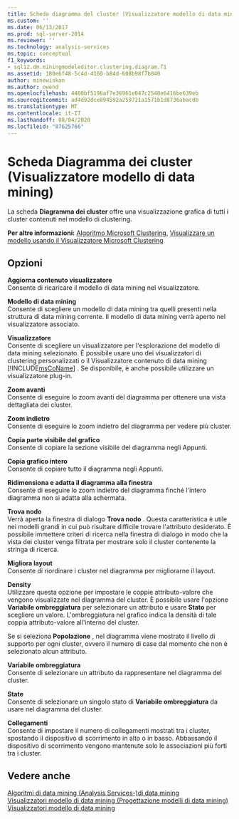 ```yaml
---
title: Scheda diagramma del cluster (Visualizzatore modello di data mining) | Microsoft Docs
ms.custom: ''
ms.date: 06/13/2017
ms.prod: sql-server-2014
ms.reviewer: ''
ms.technology: analysis-services
ms.topic: conceptual
f1_keywords:
- sql12.dm.miningmodeleditor.clustering.diagram.f1
ms.assetid: 180e6f48-5c4d-4160-b84d-608b98f7b840
author: minewiskan
ms.author: owend
ms.openlocfilehash: 4400bf5196af7e36961e047c2540e6416be639eb
ms.sourcegitcommit: ad4d92dce894592a259721a1571b1d8736abacdb
ms.translationtype: MT
ms.contentlocale: it-IT
ms.lasthandoff: 08/04/2020
ms.locfileid: "87625766"
---
```

# <a name="cluster-diagram-tab-mining-model-viewer"></a>Scheda Diagramma dei cluster (Visualizzatore modello di data mining)
  La scheda **Diagramma dei cluster** offre una visualizzazione grafica di tutti i cluster contenuti nel modello di clustering.  
  
 **Per altre informazioni:** [Algoritmo Microsoft Clustering](data-mining/microsoft-clustering-algorithm.md), [Visualizzare un modello usando il Visualizzatore Microsoft Clustering](data-mining/browse-a-model-using-the-microsoft-cluster-viewer.md)  
  
## <a name="options"></a>Opzioni  
 **Aggiorna contenuto visualizzatore**  
 Consente di ricaricare il modello di data mining nel visualizzatore.  
  
 **Modello di data mining**  
 Consente di scegliere un modello di data mining tra quelli presenti nella struttura di data mining corrente. Il modello di data mining verrà aperto nel visualizzatore associato.  
  
 **Visualizzatore**  
 Consente di scegliere un visualizzatore per l'esplorazione del modello di data mining selezionato. È possibile usare uno dei visualizzatori di clustering personalizzati o il Visualizzatore contenuto di data mining [!INCLUDE[msCoName](../includes/msconame-md.md)] . Se disponibile, è anche possibile utilizzare un visualizzatore plug-in.  
  
 **Zoom avanti**  
 Consente di eseguire lo zoom avanti del diagramma per ottenere una vista dettagliata dei cluster.  
  
 **Zoom indietro**  
 Consente di eseguire lo zoom indietro del diagramma per vedere più cluster.  
  
 **Copia parte visibile del grafico**  
 Consente di copiare la sezione visibile del diagramma negli Appunti.  
  
 **Copia grafico intero**  
 Consente di copiare tutto il diagramma negli Appunti.  
  
 **Ridimensiona e adatta il diagramma alla finestra**  
 Consente di eseguire lo zoom indietro del diagramma finché l'intero diagramma non si adatta alla schermata.  
  
 **Trova nodo**  
 Verrà aperta la finestra di dialogo **Trova nodo** . Questa caratteristica è utile nei modelli grandi in cui può risultare difficile trovare l'attributo desiderato. È possibile immettere criteri di ricerca nella finestra di dialogo in modo che la vista dei cluster venga filtrata per mostrare solo il cluster contenente la stringa di ricerca.  
  
 **Migliora layout**  
 Consente di riordinare i cluster nel diagramma per migliorarne il layout.  
  
 **Density**  
 Utilizzare questa opzione per impostare le coppie attributo-valore che vengono visualizzate nel diagramma del cluster. È possibile usare l'opzione **Variabile ombreggiatura** per selezionare un attributo e usare **Stato** per scegliere un valore. L'ombreggiatura nel grafico indica la densità di tale coppia attributo-valore all'interno del cluster.  
  
 Se si seleziona **Popolazione** , nel diagramma viene mostrato il livello di supporto per ogni cluster, ovvero il numero di case dal momento che non è selezionato alcun attributo.  
  
 **Variabile ombreggiatura**  
 Consente di selezionare un attributo da rappresentare nel diagramma del cluster.  
  
 **State**  
 Consente di selezionare un singolo stato di **Variabile ombreggiatura** da usare nel diagramma del cluster.  
  
 **Collegamenti**  
 Consente di impostare il numero di collegamenti mostrati tra i cluster, spostando il dispositivo di scorrimento in alto o in basso. Abbassando il dispositivo di scorrimento vengono mantenute solo le associazioni più forti tra i cluster.  
  
## <a name="see-also"></a>Vedere anche  
 [Algoritmi di data mining &#40;Analysis Services-&#41;di data mining](data-mining/data-mining-algorithms-analysis-services-data-mining.md)   
 [Visualizzatori modello di data mining &#40;Progettazione modelli di data mining&#41;](mining-model-viewers-data-mining-model-designer.md)   
 [Visualizzatori modello di data mining](data-mining/data-mining-model-viewers.md)  
  
  
